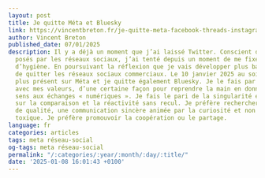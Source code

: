 ```yaml
---
layout: post
title: Je quitte Méta et Bluesky
link: https://vincentbreton.fr/je-quitte-meta-facebook-threads-instagram-whatsapp-et-bluesky
author: Vincent Breton
published_date: 07/01/2025
description: Il y a déjà un moment que j’ai laissé Twitter. Conscient des problèmes
  posés par les réseaux sociaux, j’ai tenté depuis un moment de me fixer des règles
  d’hygiène. En poursuivant la réflexion que je vais développer plus bas, j’ai décidé
  de quitter les réseaux sociaux commerciaux. Le 10 janvier 2025 au soir, je ne serai
  plus présent sur Méta et je quitte également Bluesky. Je le fais par souci de cohérence
  avec mes valeurs, d’une certaine façon pour reprendre la main en donnant plus de
  sens aux échanges « numériques ». Je fais le pari de la singularité et de l’approfondissement
  sur la comparaison et la réactivité sans recul. Je préfère rechercher des échanges
  de qualité, une communication sincère animée par la curiosité et non l’intrusion
  toxique. Je préfère promouvoir la coopération ou le partage.
language: fr
categories: articles
tags: meta réseau-social
og-tags: meta réseau-social
permalink: "/:categories/:year/:month/:day/:title/"
date: '2025-01-08 16:01:43 +0100'
---
```


